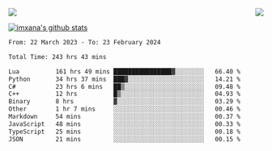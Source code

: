 <p>
  <a href="https://count.getloli.com/"><img src="https://count.getloli.com/get/@xana.readme?theme=moebooru-h"></a>
  <img src="https://weather-icon.journeyad.repl.co/@hangzhou?v=1" align="right">
</p>


<a href="https://github.com/imxana"><img align="center" src="https://github-readme-stats.vercel.app/api?username=imxana&show_icons=true&include_all_commits=true&hide_border=tru&custom_title=imxana%27s%20Github%20Stats" alt="imxana's github stats" /></a> 

<!--START_SECTION:waka-->

```txt
From: 22 March 2023 - To: 23 February 2024

Total Time: 243 hrs 43 mins

Lua          161 hrs 49 mins ████████████████▓░░░░░░░░   66.40 %
Python       34 hrs 37 mins  ███▓░░░░░░░░░░░░░░░░░░░░░   14.21 %
C#           23 hrs 6 mins   ██▒░░░░░░░░░░░░░░░░░░░░░░   09.48 %
C++          12 hrs          █▒░░░░░░░░░░░░░░░░░░░░░░░   04.93 %
Binary       8 hrs           ▓░░░░░░░░░░░░░░░░░░░░░░░░   03.29 %
Other        1 hr 7 mins     ░░░░░░░░░░░░░░░░░░░░░░░░░   00.46 %
Markdown     54 mins         ░░░░░░░░░░░░░░░░░░░░░░░░░   00.37 %
JavaScript   48 mins         ░░░░░░░░░░░░░░░░░░░░░░░░░   00.33 %
TypeScript   25 mins         ░░░░░░░░░░░░░░░░░░░░░░░░░   00.18 %
JSON         21 mins         ░░░░░░░░░░░░░░░░░░░░░░░░░   00.15 %
```

<!--END_SECTION:waka-->

